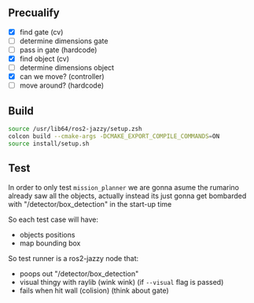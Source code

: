 ## Precualify

- [X] find gate (cv)
- [ ] determine dimensions gate
- [ ] pass in gate (hardcode)
- [x] find object (cv)
- [ ] determine dimensions object
- [x] can we move? (controller)
- [ ] move around? (hardcode)

## Build

```sh
source /usr/lib64/ros2-jazzy/setup.zsh
colcon build --cmake-args -DCMAKE_EXPORT_COMPILE_COMMANDS=ON
source install/setup.sh
```

## Test

In order to only test `mission_planner` we are gonna asume the rumarino 
already saw all the objects, actually instead its just gonna get bombarded with 
"/detector/box_detection" in the start-up time

So each test case will have:
- objects positions
- map bounding box

So test runner is a ros2-jazzy node that: 
- poops out "/detector/box_detection"
- visual thingy with raylib (wink wink) (if `--visual` flag is passed)
- fails when hit wall (colision) (think about gate)

